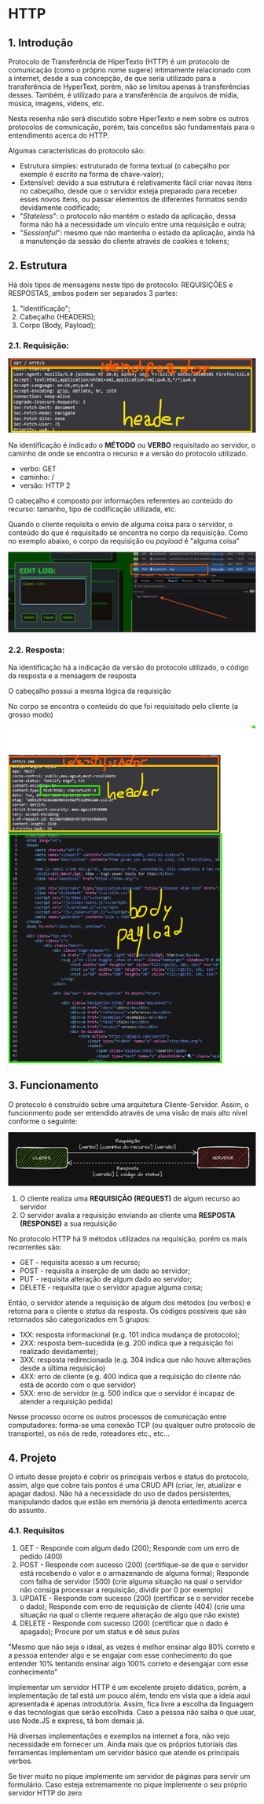 # HTTP

## 1. Introdução

Protocolo de Transferência de HiperTexto (HTTP) é um protocolo de comunicação (como o próprio nome sugere) intimamente relacionado com a internet, desde a sua concepção, de que seria utilizado para a transferência de HyperText, porém, não se limitou apenas à transferências desses. Também, é utilizado para a transferência de arquivos de mídia, música, imagens, vídeos, etc.

Nesta resenha não será discutido sobre HiperTexto e nem sobre os outros protocolos de comunicação, porém, tais conceitos são fundamentais para o entendimento acerca do HTTP.

Algumas características do protocolo são:

- Estrutura simples: estruturado de forma textual (o cabeçalho por exemplo é escrito na forma de chave-valor);
- Extensível: devido a sua estrutura é relativamente fácil criar novas itens no cabeçalho, desde que o servidor esteja preparado para receber esses novos itens, ou passar elementos de diferentes formatos sendo devidamente codificado;
- "*Stateless*": o protocolo não mantém o estado da aplicação, dessa forma não há a necessidade um vínculo entre uma requisição e outra;
- "*Sessionful*": mesmo que não mantenha o estado da aplicação, ainda há a manutenção da sessão do cliente através de cookies e tokens;
    
## 2. Estrutura

Há dois tipos de mensagens neste tipo de protocolo: REQUISIÇÕES e RESPOSTAS, ambos podem ser separados 3 partes:
1. "Identificação";
2. Cabeçalho (HEADERS);
3. Corpo (Body, Payload);

### 2.1. Requisição:

![Cabeçalho da requisição](./img/request_get.png)

Na identificação é indicado o **MÉTODO** ou **VERBO** requisitado ao servidor, o caminho de onde se encontra o recurso e a versão do protocolo utilizado.
- verbo: GET
- caminho: /
- versão: HTTP 2

O cabeçalho é composto por informações referentes ao conteúdo do recurso: tamanho, tipo de codificação utilizada, etc.

Quando o cliente requisita o envio de alguma coisa para o servidor, o conteúdo do que é requisitado se encontra no corpo da requisição. Como no exemplo abaixo, o corpo da requisição ou *payload* é "alguma coisa"

![Corpo da requisição](./img/request_post.png)

### 2.2. Resposta:

Na identificação há a indicação da versão do protocolo utilizado, o código da resposta e a mensagem de resposta

O cabeçalho possui a mesma lógica da requisição

No corpo se encontra o conteúdo do que foi requisitado pelo cliente (a grosso modo)

![Resposta](./img/response_get_body.png)

## 3. Funcionamento

O protocolo é construído sobre uma arquitetura Cliente-Servidor. Assim, o funcionmento pode ser entendido através de uma visão de mais alto nível conforme o seguinte:

![Cliente-Servidor](./img/cliente_servidor.png)

1. O cliente realiza uma **REQUISIÇÃO (REQUEST)** de algum recurso ao servidor
2. O servidor avalia a requisição enviando ao cliente uma **RESPOSTA (RESPONSE)** a sua
requisição

No protocolo HTTP há 9 métodos utilizados na requisição, porém os mais recorrentes são:
- GET - requisita acesso a um recurso;
- POST - requisita a inserção de um dado ao servidor;
- PUT - requisita alteração de algum dado ao servidor;
- DELETE - requisita que o servidor apague alguma coisa;

Então, o servidor atende a requisição de algum dos métodos (ou verbos) e retorna para o cliente o *status* da resposta. Os códigos possíveis que são retornados são categorizados em 5 grupos:
- 1XX: resposta informacional (e.g. 101 indica mudança de protocolo);
- 2XX: resposta bem-sucedida (e.g. 200 indica que a requisição foi realizado devidamente);
- 3XX: resposta redirecionada (e.g. 304 indica que não houve alterações desde a última requisição)
- 4XX: erro de cliente (e.g. 400 indica que a requisição do cliente não está de acordo com o que servidor)
- 5XX: erro de servidor (e.g. 500 indica que o servidor é incapaz de atender a requisição pedida)

Nesse processo ocorre os outros processos de comunicação entre computadores: forma-se uma conexão TCP (ou qualquer outro protocolo de transporte), os nós de rede, roteadores etc., etc...

## 4. Projeto

O intuito desse projeto é cobrir os principais verbos e status do protocolo, assim, algo que cobre tais pontos é uma CRUD API (criar, ler, atualizar e apagar dados). Não há a necessidade do uso de dados persistentes, manipulando dados que estão em memória já denota entedimento acerca do assunto.

### 4.1. Requisitos

1. GET - Responde com algum dado (200); Responde com um erro de pedido (400)
2. POST - Responde com sucesso (200) (certifique-se de que o servidor está recebendo o valor e o armazenando de alguma forma); Responde com falha de servidor (500) (crie alguma situação na qual o servidor não consiga processar a requisição, dividir por 0 por exemplo)
3. UPDATE - Responde com sucesso (200) (certificar se o servidor recebe o dado); Responde com erro de requisição de cliente (404) (crie uma situação na qual o cliente requere alteração de algo que não existe)
4. DELETE - Responde com sucesso (200) (certificar que o dado é apagado); Procure por um status e dê seus pulos

"Mesmo que não seja o ideal, as vezes é melhor ensinar algo 80% correto e a pessoa entender algo e se engajar com esse conhecimento do que entender 10% tentando ensinar algo 100% correto e desengajar com esse conhecimento"

Implementar um servidor HTTP é um excelente projeto didático, porém, a implementação de tal está um pouco além, tendo em vista que a ideia aqui apresentada é apenas introdutória. Assim, fica livre a escolha da linguagem e das tecnologias que serão escolhida. Caso a pessoa não saiba o que usar, use Node.JS e express, tá bom demais já.

Há diversas implementações e exemplos na internet a fora, não vejo necessidade em fornecer um. Ainda mais que os próprios tutoriais das ferramentas implementam um servidor básico que atende os principais verbos.

Se tiver muito no pique implemente um servidor de páginas para servir um formulário.
Caso esteja extremamente no pique implemente o seu próprio servidor HTTP do zero
